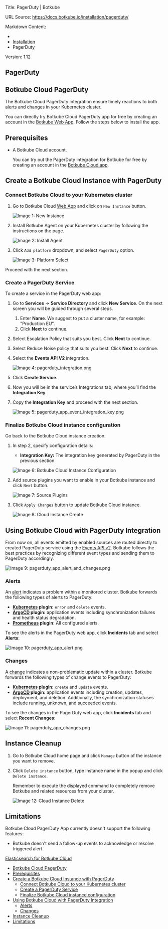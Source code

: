 Title: PagerDuty | Botkube

URL Source: https://docs.botkube.io/installation/pagerduty/

Markdown Content:
*   [](https://docs.botkube.io/)
*   [Installation](https://docs.botkube.io/)
*   PagerDuty

Version: 1.12

PagerDuty
---------

Botkube Cloud PagerDuty[​](https://docs.botkube.io/installation/pagerduty/#botkube-cloud-pagerduty "Direct link to Botkube Cloud PagerDuty")
--------------------------------------------------------------------------------------------------------------------------------------------

The Botkube Cloud PagerDuty integration ensure timely reactions to both alerts and changes in your Kubernetes cluster.

You can directly try Botkube Cloud PagerDuty app for free by creating an account in the [Botkube Web App](https://app.botkube.io/). Follow the steps below to install the app.

Prerequisites[​](https://docs.botkube.io/installation/pagerduty/#prerequisites "Direct link to Prerequisites")
--------------------------------------------------------------------------------------------------------------

*   A Botkube Cloud account.
    
    You can try out the PagerDuty integration for Botkube for free by creating an account in the [Botkube Cloud app](https://app.botkube.io/).
    

Create a Botkube Cloud Instance with PagerDuty[​](https://docs.botkube.io/installation/pagerduty/#create-a-botkube-cloud-instance-with-pagerduty "Direct link to Create a Botkube Cloud Instance with PagerDuty")
-----------------------------------------------------------------------------------------------------------------------------------------------------------------------------------------------------------------

### Connect Botkube Cloud to your Kubernetes cluster[​](https://docs.botkube.io/installation/pagerduty/#connect-botkube-cloud-to-your-kubernetes-cluster "Direct link to Connect Botkube Cloud to your Kubernetes cluster")

1.  Go to Botkube Cloud [Web App](https://app.botkube.io/) and click on `New Instance` button.
    
    ![Image 1: New Instance](https://docs.botkube.io/assets/images/cloud_new_instance-65f57c9b6c2e30c7b6250b1ebebf306c.png)
    
2.  Install Botkube Agent on your Kubernetes cluster by following the instructions on the page.
    
    ![Image 2: Install Agent](https://docs.botkube.io/assets/images/cloud_install-c457bdc2758930b79f90849e72f6ebf2.png)
    
3.  Click `Add platform` dropdown, and select `PagerDuty` option.
    
    ![Image 3: Platform Select](https://docs.botkube.io/assets/images/pagerduty_platform_select-ea52fe182fee3d5720d3f6c6ec91872b.png)
    

Proceed with the next section.

### Create a PagerDuty Service[​](https://docs.botkube.io/installation/pagerduty/#create-a-pagerduty-service "Direct link to Create a PagerDuty Service")

To create a service in the PagerDuty web app:

1.  Go to **Services** -> **Service Directory** and click **New Service**. On the next screen you will be guided through several steps.
    
    1.  Enter **Name**. We suggest to put a cluster name, for example: "Production EU".
    2.  Click **Next** to continue.
2.  Select Escalation Policy that suits you best. Click **Next** to continue.
    
3.  Select Reduce Noise policy that suits you best. Click **Next** to continue.
    
4.  Select the **Events API V2** integration.
    
    ![Image 4: pagerduty_integration.png](https://docs.botkube.io/assets/images/pagerduty_app_integration-73a997ee682a7abbde6a9e1d39fb4d8e.png)
    
5.  Click **Create Service**.
    
6.  Now you will be in the service’s Integrations tab, where you’ll find the **Integration Key**.
    
7.  Copy the **Integration Key** and proceed with the next section.
    
    ![Image 5: pagerduty_app_event_integration_key.png](https://docs.botkube.io/assets/images/pagerduty_app_event_integration_key-a305026331d9c5207c8d8383164937b9.png)
    

### Finalize Botkube Cloud instance configuration[​](https://docs.botkube.io/installation/pagerduty/#finalize-botkube-cloud-instance-configuration "Direct link to Finalize Botkube Cloud instance configuration")

Go back to the Botkube Cloud instance creation.

1.  In step 2, specify configuration details:
    
    *   **Integration Key:** The integration key generated by PagerDuty in the previous section.
    
    ![Image 6: Botkube Cloud Instance Configuration](https://docs.botkube.io/assets/images/pagerduty_configuration-56d0703135d64fe228c85faf28a0bf56.png)
    
2.  Add source plugins you want to enable in your Botkube instance and click `Next` button.
    
    ![Image 7: Source Plugins](https://docs.botkube.io/assets/images/pagerduty_source_plugins-3122d6396b1770bf0432bd3eb5548dee.png)
    
3.  Click `Apply Changes` button to update Botkube Cloud instance.
    
    ![Image 8: Cloud Instance Create](https://docs.botkube.io/assets/images/pagerduty_instance_create-8f9765508b4c65ddfb3b5c0eee1089ed.png)
    

Using Botkube Cloud with PagerDuty Integration[​](https://docs.botkube.io/installation/pagerduty/#using-botkube-cloud-with-pagerduty-integration "Direct link to Using Botkube Cloud with PagerDuty Integration")
-----------------------------------------------------------------------------------------------------------------------------------------------------------------------------------------------------------------

From now on, all events emitted by enabled sources are routed directly to created PagerDuty service using the [Events API v2](https://developer.pagerduty.com/docs/ZG9jOjExMDI5NTgw-events-api-v2-overview). Botkube follows the best practices by recognizing different event types and sending them to PagerDuty accordingly.

![Image 9: pagerduty_app_alert_and_changes.png](https://docs.botkube.io/assets/images/pagerduty_app_alert_and_changes-2dff037fe330782b1664d71f4229ecd6.png)

### Alerts[​](https://docs.botkube.io/installation/pagerduty/#alerts "Direct link to Alerts")

An [alert](https://developer.pagerduty.com/docs/ZG9jOjExMDI5NTgx-send-an-alert-event) indicates a problem within a monitored cluster. Botkube forwards the following types of alerts to PagerDuty:

*   **[Kubernetes](https://docs.botkube.io/plugins/kubernetes#event-types) plugin:** `error` and `delete` events.
*   **[ArgoCD](https://docs.botkube.io/plugins/argocd) plugin:** application events including synchronization failures and health status degradation.
*   **[Prometheus](https://docs.botkube.io/plugins/prometheus) plugin:** All configured alerts.

To see the alerts in the PagerDuty web app, click **Incidents** tab and select **Alerts**:

![Image 10: pagerduty_app_alert.png](https://docs.botkube.io/assets/images/pagerduty_app_alert-fe6bda4882210829b01b9e2e916ff73a.png)

### Changes[​](https://docs.botkube.io/installation/pagerduty/#changes "Direct link to Changes")

A [change](https://developer.pagerduty.com/docs/ZG9jOjExMDI5NTgy-send-a-change-event) indicates a non-problematic update within a cluster. Botkube forwards the following types of change events to PagerDuty:

*   **[Kubernetes](https://docs.botkube.io/plugins/kubernetes) plugin:** `create` and `update` events.
*   **[ArgoCD](https://docs.botkube.io/plugins/argocd) plugin:** application events including creation, updates, deployment, and deletion. Additionally, the synchronization statuses include running, unknown, and succeeded events.

To see the changes in the PagerDuty web app, click **Incidents** tab and select **Recent Changes**:

![Image 11: pagerduty_app_changes.png](https://docs.botkube.io/assets/images/pagerduty_app_changes-9a240d46482366cae00e4195f0c9c4af.png)

Instance Cleanup[​](https://docs.botkube.io/installation/pagerduty/#instance-cleanup "Direct link to Instance Cleanup")
-----------------------------------------------------------------------------------------------------------------------

1.  Go to Botkube Cloud home page and click `Manage` button of the instance you want to remove.
    
2.  Click `Delete instance` button, type instance name in the popup and click `Delete instance`.
    
    Remember to execute the displayed command to completely remove Botkube and related resources from your cluster.
    
    ![Image 12: Cloud Instance Delete](https://docs.botkube.io/assets/images/cloud_instance_delete-27fe3622760a4cbbd7c92d13d7ddcd41.png)
    

Limitations[​](https://docs.botkube.io/installation/pagerduty/#limitations "Direct link to Limitations")
--------------------------------------------------------------------------------------------------------

Botkube Cloud PagerDuty App currently doesn't support the following features:

*   Botkube doesn't send a follow-up events to acknowledge or resolve triggered alert.

[Elasticsearch for Botkube Cloud](https://docs.botkube.io/installation/elasticsearch/cloud)[](https://docs.botkube.io/installation/webhook/)

*   [Botkube Cloud PagerDuty](https://docs.botkube.io/installation/pagerduty/#botkube-cloud-pagerduty)
*   [Prerequisites](https://docs.botkube.io/installation/pagerduty/#prerequisites)
*   [Create a Botkube Cloud Instance with PagerDuty](https://docs.botkube.io/installation/pagerduty/#create-a-botkube-cloud-instance-with-pagerduty)
    *   [Connect Botkube Cloud to your Kubernetes cluster](https://docs.botkube.io/installation/pagerduty/#connect-botkube-cloud-to-your-kubernetes-cluster)
    *   [Create a PagerDuty Service](https://docs.botkube.io/installation/pagerduty/#create-a-pagerduty-service)
    *   [Finalize Botkube Cloud instance configuration](https://docs.botkube.io/installation/pagerduty/#finalize-botkube-cloud-instance-configuration)
*   [Using Botkube Cloud with PagerDuty Integration](https://docs.botkube.io/installation/pagerduty/#using-botkube-cloud-with-pagerduty-integration)
    *   [Alerts](https://docs.botkube.io/installation/pagerduty/#alerts)
    *   [Changes](https://docs.botkube.io/installation/pagerduty/#changes)
*   [Instance Cleanup](https://docs.botkube.io/installation/pagerduty/#instance-cleanup)
*   [Limitations](https://docs.botkube.io/installation/pagerduty/#limitations)
